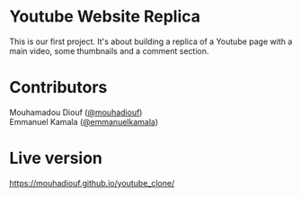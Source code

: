# Youtube Website Replica 
This is our first project. It's about building a replica of a Youtube page with a main video, some thumbnails and a comment section.
# Contributors
Mouhamadou Diouf (<a href="https://github.com/MouhaDiouf">@mouhadiouf</a>)<br>
Emmanuel Kamala (<a href="https://github.com/emmanuelkamala">@emmanuelkamala</a>)
# Live version
https://mouhadiouf.github.io/youtube_clone/
